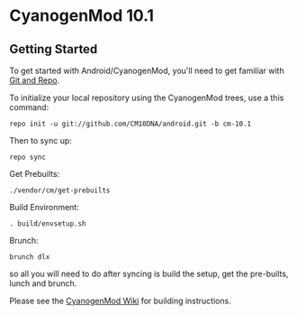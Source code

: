 CyanogenMod 10.1
===========

Getting Started
---------------

To get started with Android/CyanogenMod, you'll need to get
familiar with [Git and Repo](http://source.android.com/download/using-repo).

To initialize your local repository using the CyanogenMod trees, use a this command:

    repo init -u git://github.com/CM10DNA/android.git -b cm-10.1

Then to sync up:

    repo sync

Get Prebuilts:

    ./vendor/cm/get-prebuilts
	
Build Environment:

    . build/envsetup.sh
	
Brunch:
	
	brunch dlx

so all you will need to do after syncing is build the setup, get the pre-builts, lunch and brunch.

Please see the [CyanogenMod Wiki](http://wiki.cyanogenmod.com/) for building instructions.